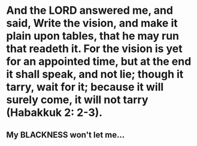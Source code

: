 <h1>And the LORD answered me, and said, Write the vision, and make it plain upon tables, that he may run that readeth it. For the vision is yet for an appointed time, but at the end it shall speak, and not lie; though it tarry, wait for it; because it will surely come, it will not tarry (Habakkuk 2: 2-3).</h1>

<h2>My BLACKNESS won't let me...<h/2>




